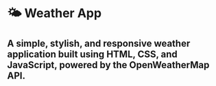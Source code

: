 #  🌤️ Weather App
A **simple**, **stylish**, and **responsive** weather application built using **HTML**, **CSS**, and **JavaScript**, powered by the **OpenWeatherMap API**.
---



